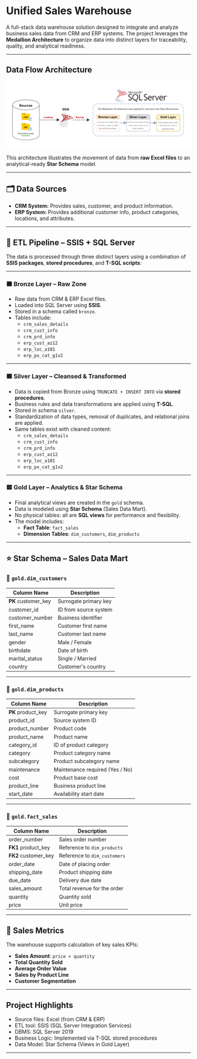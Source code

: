 # Unified Sales Warehouse

A full-stack data warehouse solution designed to integrate and analyze business sales data from CRM and ERP systems. The project leverages the **Medallion Architecture** to organize data into distinct layers for traceability, quality, and analytical readiness.

---

## Data Flow Architecture

<p align="center">
  <img src="docs/data_flow.png" width="700"/>
</p>

This architecture illustrates the movement of data from **raw Excel files** to an analytical-ready **Star Schema** model.

---

## 🗂️ Data Sources

- **CRM System:** Provides sales, customer, and product information.
- **ERP System:** Provides additional customer info, product categories, locations, and attributes.
---

## 🔄 ETL Pipeline – SSIS + SQL Server

The data is processed through three distinct layers using a combination of **SSIS packages**, **stored procedures**, and **T-SQL scripts**:

---

### 🟫 Bronze Layer – Raw Zone

- Raw data from CRM & ERP Excel files.
- Loaded into SQL Server using **SSIS**.
- Stored in a schema called `bronze`.
- Tables include:
  - `crm_sales_details`
  - `crm_cust_info`
  - `crm_prd_info`
  - `erp_cust_az12`
  - `erp_loc_a101`
  - `erp_px_cat_g1v2`

---

### 🟪 Silver Layer – Cleansed & Transformed

- Data is copied from Bronze using `TRUNCATE + INSERT INTO` via **stored procedures**.
- Business rules and data transformations are applied using **T-SQL**.
- Stored in schema `silver`.
- Standardization of data types, removal of duplicates, and relational joins are applied.
- Same tables exist with cleaned content:
  - `crm_sales_details`
  - `crm_cust_info`
  - `crm_prd_info`
  - `erp_cust_az12`
  - `erp_loc_a101`
  - `erp_px_cat_g1v2`

---

### 🟨 Gold Layer – Analytics & Star Schema

- Final analytical views are created in the `gold` schema.
- Data is modeled using **Star Schema** (Sales Data Mart).
- No physical tables: all are **SQL views** for performance and flexibility.
- The model includes:
  - **Fact Table**: `fact_sales`
  - **Dimension Tables**: `dim_customers`, `dim_products`

---

## ⭐ Star Schema – Sales Data Mart

### 📌 `gold.dim_customers`
| Column Name     | Description                    |
|-----------------|--------------------------------|
| **PK** customer_key | Surrogate primary key         |
| customer_id     | ID from source system           |
| customer_number | Business identifier             |
| first_name      | Customer first name             |
| last_name       | Customer last name              |
| gender          | Male / Female                   |
| birthdate       | Date of birth                   |
| marital_status  | Single / Married                |
| country         | Customer's country              |

---

### 📌 `gold.dim_products`
| Column Name     | Description                        |
|-----------------|------------------------------------|
| **PK** product_key | Surrogate primary key             |
| product_id      | Source system ID                   |
| product_number  | Product code                       |
| product_name    | Product name                       |
| category_id     | ID of product category             |
| category        | Product category name              |
| subcategory     | Product subcategory name           |
| maintenance     | Maintenance required (Yes / No)    |
| cost            | Product base cost                  |
| product_line    | Business product line              |
| start_date      | Availability start date            |

---

### 📌 `gold.fact_sales`
| Column Name     | Description                        |
|-----------------|------------------------------------|
| order_number    | Sales order number                 |
| **FK1** product_key | Reference to `dim_products`       |
| **FK2** customer_key| Reference to `dim_customers`     |
| order_date      | Date of placing order              |
| shipping_date   | Product shipping date              |
| due_date        | Delivery due date                  |
| sales_amount    | Total revenue for the order        |
| quantity        | Quantity sold                      |
| price           | Unit price                         |

---

## 🧮 Sales Metrics

The warehouse supports calculation of key sales KPIs:

- **Sales Amount**: `price × quantity`
- **Total Quantity Sold**
- **Average Order Value**
- **Sales by Product Line**
- **Customer Segmentation**

---

## Project Highlights

- Source files: Excel (from CRM & ERP)
- ETL tool: SSIS (SQL Server Integration Services)
- DBMS: SQL Server 2019
- Business Logic: Implemented via T-SQL stored procedures
- Data Model: Star Schema (Views in Gold Layer)
---


